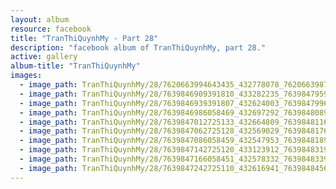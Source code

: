 ```yaml
---
layout: album
resource: facebook
title: "TranThiQuynhMy - Part 28"
description: "facebook album of TranThiQuynhMy, part 28."
active: gallery
album-title: "TranThiQuynhMy"
images:
  - image_path: TranThiQuynhMy/28/7620663994643435_432778078_7620663987976769_7994825403356237563_n.jpg
  - image_path: TranThiQuynhMy/28/7639846909391810_433282235_7639847959391705_9115198036678649481_n.jpg
  - image_path: TranThiQuynhMy/28/7639846939391807_432624003_7639847996058368_4798819324209859523_n.jpg
  - image_path: TranThiQuynhMy/28/7639846986058469_432697292_7639848089391692_1095653985984863213_n.jpg
  - image_path: TranThiQuynhMy/28/7639847012725133_432664809_7639848116058356_21105908761728534_n.jpg
  - image_path: TranThiQuynhMy/28/7639847062725128_432569029_7639848176058350_155930181696900917_n.jpg
  - image_path: TranThiQuynhMy/28/7639847086058459_432547953_7639848189391682_2962186863102653384_n.jpg
  - image_path: TranThiQuynhMy/28/7639847142725120_433123912_7639848319391669_1985790572240421010_n.jpg
  - image_path: TranThiQuynhMy/28/7639847166058451_432578332_7639848339391667_5405861612960778456_n.jpg
  - image_path: TranThiQuynhMy/28/7639847242725110_432616941_7639848456058322_3749037838953484703_n.jpg
---
```

